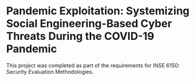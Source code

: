 # Pandemic Exploitation: Systemizing Social Engineering-Based Cyber Threats During the COVID-19 Pandemic
This project was completed as part of the requirements for INSE 6150: Security Evaluation Methodologies.
